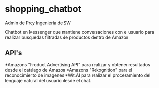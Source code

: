 # shopping_chatbot
Admin de Proy Ingeniería de SW

Chatbot en Messenger que mantiene conversaciones con el usuario para realizar busquedas filtradas de productos dentro de Amazon  

## API's
*Amazons "Product Advertising API" para realizar y obtener resultados desde el catalago de Amazon
*Amazons "Rekognition" para el reconocimiento de imagenes
*Wit.AI para realizar el procesamiento del lenguaje natural del usuario desde el chat.


